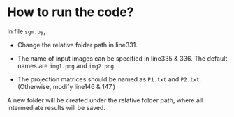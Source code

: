 # How to run the code?

In file `sgm.py`, 

* Change the relative folder path in line331.

* The name of input images can be specified in line335 & 336. The default names are `img1.png` and `img2.png`.
* The projection matrices should be named as `P1.txt` and `P2.txt`. (Otherwise, modify line146 & 147.)

A new folder will be created under the relative folder path, where all intermediate results will be saved.